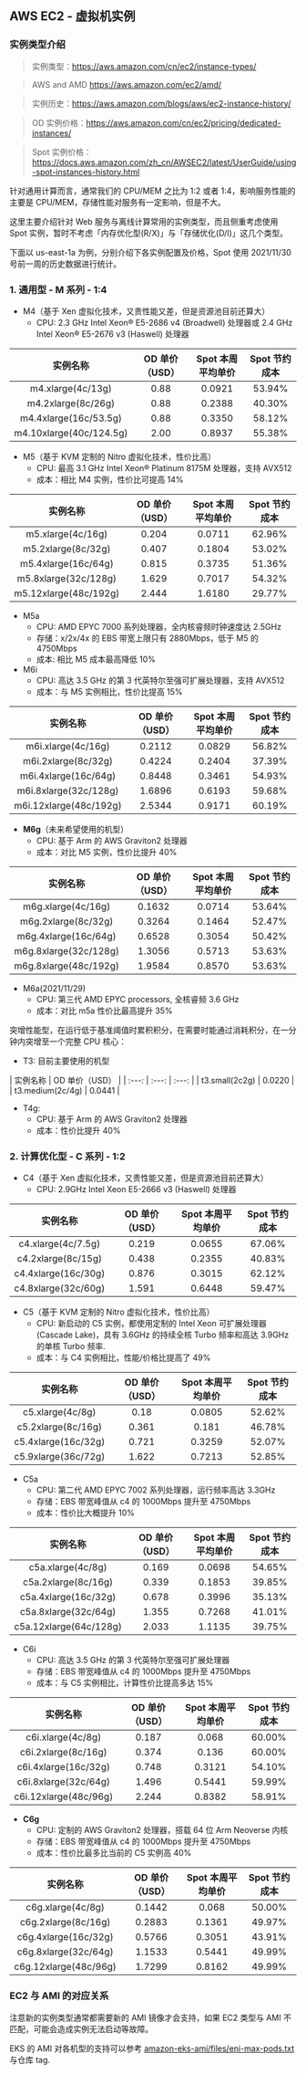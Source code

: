 ## AWS EC2 - 虚拟机实例


### 实例类型介绍

>实例类型：https://aws.amazon.com/cn/ec2/instance-types/

>AWS and AMD https://aws.amazon.com/ec2/amd/

>实例历史：https://aws.amazon.com/blogs/aws/ec2-instance-history/

>OD 实例价格：https://aws.amazon.com/cn/ec2/pricing/dedicated-instances/

>Spot 实例价格：https://docs.aws.amazon.com/zh_cn/AWSEC2/latest/UserGuide/using-spot-instances-history.html

针对通用计算而言，通常我们的 CPU/MEM 之比为 1:2 或者 1:4，影响服务性能的主要是 CPU/MEM，存储性能对服务有一定影响，但是不大。

这里主要介绍针对 Web 服务与离线计算常用的实例类型，而且侧重考虑使用 Spot 实例，暂时不考虑「内存优化型(R/X)」与「存储优化(D/I)」这几个类型。

下面以 us-east-1a 为例，分别介绍下各实例配置及价格，Spot 使用 2021/11/30 号前一周的历史数据进行统计。

### 1. 通用型 - M 系列 - 1:4

- M4（基于 Xen 虚拟化技术，又贵性能又差，但是资源池目前还算大）
  - CPU: 2.3 GHz Intel Xeon® E5-2686 v4 (Broadwell) 处理器或 2.4 GHz Intel Xeon® E5-2676 v3 (Haswell) 处理器


| 实例名称 | OD 单价（USD） | Spot 本周平均单价 | Spot 节约成本 |
| :---: | :---: | :---: | :---: |
| m4.xlarge(4c/13g)     | 0.88 | 0.0921 | 53.94% |
| m4.2xlarge(8c/26g)    | 0.88 | 0.2388 | 40.30% |
| m4.4xlarge(16c/53.5g) | 0.88 | 0.3350 | 58.12% |
| m4.10xlarge(40c/124.5g) | 2.00 | 0.8937 | 55.38% |


- M5（基于 KVM 定制的 Nitro 虚拟化技术，性价比高）
  - CPU: 最高 3.1 GHz Intel Xeon® Platinum 8175M 处理器，支持 AVX512
  - 成本：相比 M4 实例，性价比可提高 14%

| 实例名称 | OD 单价（USD） | Spot 本周平均单价 | Spot 节约成本 |
| :---: | :---: | :---: | :---: |
| m5.xlarge(4c/16g) | 0.204     | 0.0711 | 62.96% |
| m5.2xlarge(8c/32g) | 0.407    | 0.1804 | 53.02% |
| m5.4xlarge(16c/64g) | 0.815   | 0.3735 | 51.36% |
| m5.8xlarge(32c/128g) | 1.629  | 0.7017 | 54.32% |
| m5.12xlarge(48c/192g) | 2.444 | 1.6180 | 29.77% |


- M5a
  - CPU: AMD EPYC 7000 系列处理器，全内核睿频时钟速度达 2.5GHz
  - 存储：x/2x/4x 的 EBS 带宽上限只有 2880Mbps，低于 M5 的 4750Mbps
  - 成本: 相比 M5 成本最高降低 10%
- M6i
  - CPU: 高达 3.5 GHz 的第 3 代英特尔至强可扩展处理器，支持 AVX512
  - 成本：与 M5 实例相比，性价比提高 15%

| 实例名称 | OD 单价（USD） | Spot 本周平均单价 | Spot 节约成本 |
| :---: | :---: | :---: | :---: |
| m6i.xlarge(4c/16g) | 0.2112    | 0.0829 | 56.82% |
| m6i.2xlarge(8c/32g) | 0.4224   | 0.2404 | 37.39% |
| m6i.4xlarge(16c/64g) | 0.8448  | 0.3461 | 54.93% |
| m6i.8xlarge(32c/128g) | 1.6896 | 0.6193 | 59.68% |
| m6i.12xlarge(48c/192g) | 2.5344 | 0.9171 | 60.19% |

- **M6g**（未来希望使用的机型）
  - CPU: 基于 Arm 的 AWS Graviton2 处理器
  - 成本：对比 M5 实例，性价比提升 40%

| 实例名称 | OD 单价（USD） | Spot 本周平均单价 | Spot 节约成本 |
| :---: | :---: | :---: | :---: |
| m6g.xlarge(4c/16g) | 0.1632    | 0.0714 | 53.64% |
| m6g.2xlarge(8c/32g) | 0.3264   | 0.1464 | 52.47% |
| m6g.4xlarge(16c/64g) | 0.6528  | 0.3054 | 50.42% |
| m6g.8xlarge(32c/128g) | 1.3056 | 0.5713 | 53.63% |
| m6g.8xlarge(48c/192g) | 1.9584 | 0.8570 | 53.63% |

- M6a(2021/11/29)
  - CPU: 第三代 AMD EPYC processors, 全核睿频 3.6 GHz
  - 成本：对比 m5a 性价比最高提升 35%

突增性能型，在运行低于基准阈值时累积积分，在需要时能通过消耗积分，在一分钟内突增至一个完整 CPU 核心：

- T3: 目前主要使用的机型


| 实例名称 | OD 单价（USD） |
| :---: | :---: | :---: |
| t3.small(2c2g)   | 0.0220 |
| t3.medium(2c/4g) | 0.0441 |

- T4g: 
  - CPU: 基于 Arm 的 AWS Graviton2 处理器
  - 成本：性价比提升 40%

### 2. 计算优化型 - C 系列 - 1:2

- C4（基于 Xen 虚拟化技术，又贵性能又差，但是资源池目前还算大）
  - CPU: 2.9GHz Intel Xeon E5-2666 v3 (Haswell) 处理器

| 实例名称 | OD 单价（USD） | Spot 本周平均单价 | Spot 节约成本 |
| :---: | :---: | :---: | :---: |
| c4.xlarge(4c/7.5g) | 0.219 | 0.0655 | 67.06% |
| c4.2xlarge(8c/15g) | 0.438 | 0.2355 | 40.83% |
| c4.4xlarge(16c/30g) | 0.876 | 0.3015 | 62.12% |
| c4.8xlarge(32c/60g) | 1.591 | 0.6448 | 59.47% |

- C5（基于 KVM 定制的 Nitro 虚拟化技术，性价比高）
  - CPU: 新启动的 C5 实例，都使用定制的 Intel Xeon 可扩展处理器 (Cascade Lake)，具有 3.6GHz 的持续全核 Turbo 频率和高达 3.9GHz 的单核 Turbo 频率.
  - 成本：与 C4 实例相比，性能/价格比提高了 49%

| 实例名称 | OD 单价（USD） | Spot 本周平均单价 | Spot 节约成本 |
| :---: | :---: | :---: | :---: |
| c5.xlarge(4c/8g) | 0.18 | 0.0805 | 52.62% |
| c5.2xlarge(8c/16g) | 0.361 | 0.181 | 46.78% |
| c5.4xlarge(16c/32g) | 0.721 | 0.3259 | 52.07% |
| c5.9xlarge(36c/72g) | 1.622 | 0.7213 | 52.85% |

- C5a
  - CPU: 第二代 AMD EPYC 7002 系列处理器，运行频率高达 3.3GHz
  - 存储：EBS 带宽峰值从 c4 的 1000Mbps 提升至 4750Mbps
  - 成本：性价比大概提升 10%

| 实例名称 | OD 单价（USD） | Spot 本周平均单价 | Spot 节约成本 |
| :---: | :---: | :---: | :---: |
| c5a.xlarge(4c/8g) | 0.169 | 0.0698 | 54.65% |
| c5a.2xlarge(8c/16g) | 0.339 | 0.1853 | 39.85% |
| c5a.4xlarge(16c/32g) | 0.678 | 0.3996 | 35.13% |
| c5a.8xlarge(32c/64g) | 1.355 | 0.7268 | 41.01% |
| c5a.12xlarge(64c/128g) | 2.033 | 1.1135 | 39.75% |

- C6i
  - CPU: 高达 3.5 GHz 的第 3 代英特尔至强可扩展处理器
  - 存储：EBS 带宽峰值从 c4 的 1000Mbps 提升至 4750Mbps
  - 成本：与 C5 实例相比，计算性价比提高多达 15%

| 实例名称 | OD 单价（USD） | Spot 本周平均单价 | Spot 节约成本 |
| :---: | :---: | :---: | :---: |
| c6i.xlarge(4c/8g) | 0.187 | 0.068 | 60.00% |
| c6i.2xlarge(8c/16g) | 0.374 |0.136 | 60.00% |
| c6i.4xlarge(16c/32g) | 0.748 | 0.3121 | 54.10% |
| c6i.8xlarge(32c/64g) | 1.496 | 0.5441 | 59.99% |
| c6i.12xlarge(48c/96g) | 2.244 | 0.8382 | 58.91% |

- **C6g**
  - CPU: 定制的 AWS Graviton2 处理器，搭载 64 位 Arm Neoverse 内核
  - 存储：EBS 带宽峰值从 c4 的 1000Mbps 提升至 4750Mbps
  - 成本：性价比最多比当前的 C5 实例高 40%

| 实例名称 | OD 单价（USD） | Spot 本周平均单价 | Spot 节约成本 |
| :---: | :---: | :---: | :---: |
| c6g.xlarge(4c/8g) | 0.1442 | 0.068 | 50.00% |
| c6g.2xlarge(8c/16g) | 0.2883 | 0.1361 | 49.97% |
| c6g.4xlarge(16c/32g) | 0.5766 | 0.3051 | 43.91% |
| c6g.8xlarge(32c/64g) | 1.1533 | 0.5441 | 49.99% |
| c6g.12xlarge(48c/96g) | 1.7299 | 0.8162 | 49.99% |



### EC2 与 AMI 的对应关系

注意新的实例类型通常都需要新的 AMI 镜像才会支持，如果 EC2 类型与 AMI 不匹配，可能会造成实例无法启动等故障。

EKS 的 AMI 对各机型的支持可以参考 [amazon-eks-ami/files/eni-max-pods.txt](https://github.com/awslabs/amazon-eks-ami/blob/v20211109/files/eni-max-pods.txt) 与仓库 tag.

